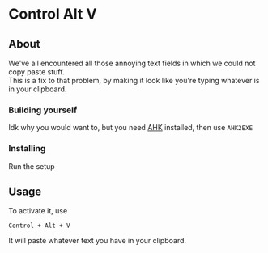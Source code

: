 # Control Alt V

## About <a name = "about"></a>

We've all encountered all those annoying text fields in which we could not copy paste stuff.  
This is a fix to that problem, by making it look like you're typing whatever is in your clipboard.

### Building yourself

Idk why you would want to, but you need [AHK](https://www.autohotkey.com/) installed, then use `AHK2EXE`

### Installing

Run the setup

## Usage <a name = "usage"></a>

To activate it, use
```
Control + Alt + V
```
It will paste whatever text you have in your clipboard.